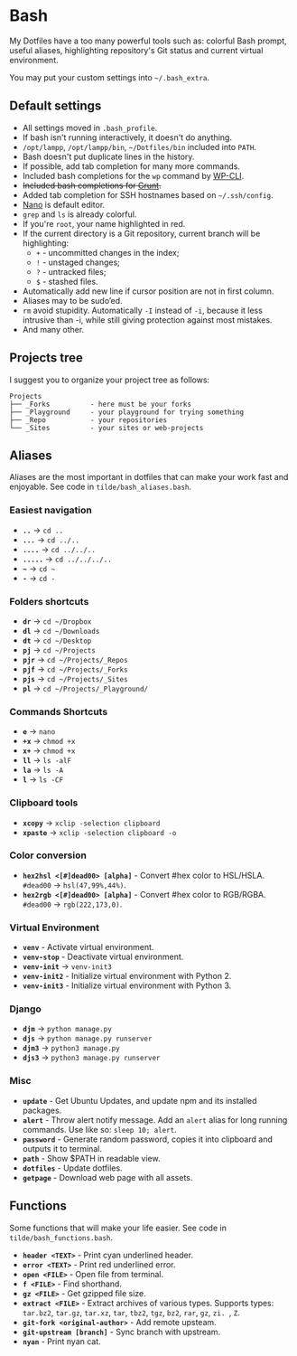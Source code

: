 # Bash

My Dotfiles have a too many powerful tools such as: colorful Bash prompt, useful aliases, highlighting repository's Git status and current virtual environment.

You may put your custom settings into `~/.bash_extra`.

## Default settings

* All settings moved in `.bash_profile`.
* If bash isn't running interactively, it doesn't do anything.
* `/opt/lampp`, `/opt/lampp/bin`, `~/Dotfiles/bin` included into `PATH`.
* Bash doesn't put duplicate lines in the history.
* If possible, add tab completion for many more commands.
* Included bash completions for the `wp` command by [WP-CLI](http://wp-cli.org/).
* ~~Included bash completions for [Grunt](http://gruntjs.com/).~~
* Added tab completion for SSH hostnames based on `~/.ssh/config`.
* [Nano](http://www.nano-editor.org/) is default editor.
* `grep` and `ls` is already colorful.
* If you're `root`, your name highlighted in red.
* If the current directory is a Git repository, current branch will be highlighting:
  * `+` - uncommitted changes in the index;
  * `!` - unstaged changes;
  * `?` - untracked files;
  * `$` - stashed files.
* Аutomatically add new line if cursor position are not in first column.
* Aliases may to be sudo’ed.
* `rm` avoid stupidity. Аutomatically `-I` instead of `-i`, because it less intrusive than -i, while still giving protection against most mistakes.
* And many other.

## Projects tree

I suggest you to organize your project tree as follows:

```
Projects
├── _Forks          - here must be your forks
├── _Playground     - your playground for trying something
├── _Repo           - your repositories
└── _Sites          - your sites or web-projects
```


## Aliases

Aliases are the most important in dotfiles that can make your work fast and enjoyable. See code in `tilde/bash_aliases.bash`.

### Easiest navigation

* **`..`** → `cd ..`
* **`...`** → `cd ../..`
* **`....`** → `cd ../../..`
* **`.....`** → `cd ../../../..`
* **`~`** → `cd ~`
* **`-`** → `cd -`

### Folders shortcuts

* **`dr`** → `cd ~/Dropbox`
* **`dl`** → `cd ~/Downloads`
* **`dt`** → `cd ~/Desktop`
* **`pj`** → `cd ~/Projects`
* **`pjr`** → `cd ~/Projects/_Repos`
* **`pjf`** → `cd ~/Projects/_Forks`
* **`pjs`** → `cd ~/Projects/_Sites`
* **`pl`** → `cd ~/Projects/_Playground/`

### Commands Shortcuts

* **`e`** → `nano`
* **`+x`** → `chmod +x`
* **`x+`** → `chmod +x`
* **`ll`** → `ls -alF`
* **`la`** → `ls -A`
* **`l`** → `ls -CF`

### Clipboard tools

* **`xcopy`** → `xclip -selection clipboard`
* **`xpaste`** → `xclip -selection clipboard -o`

### Color conversion

* **`hex2hsl <[#]dead00> [alpha]`** - Convert #hex color to HSL/HSLA. `#dead00` → `hsl(47,99%,44%)`.
* **`hex2rgb <[#]dead00> [alpha]`** - Convert #hex color to RGB/RGBA. `#dead00` → `rgb(222,173,0)`.

### Virtual Environment

* **`venv`** - Activate virtual environment.
* **`venv-stop`** - Deactivate virtual environment.
* **`venv-init`** → `venv-init3`
* **`venv-init2`** - Initialize virtual environment with Python 2.
* **`venv-init3`** - Initialize virtual environment with Python 3.

### Django
* **`djm`** → `python manage.py`
* **`djs`** → `python manage.py runserver`
* **`djm3`** → `python3 manage.py`
* **`djs3`** → `python3 manage.py runserver`

### Misc

* **`update`** - Get Ubuntu Updates, and update npm and its installed packages.
* **`alert`** - Throw alert notify message. Add an `alert` alias for long running commands. Use like so: `sleep 10; alert`.
* **`password`** - Generate random password, copies it into clipboard and outputs it to terminal.
* **`path`** - Show $PATH in readable view.
* **`dotfiles`** - Update dotfiles.
* **`getpage`** - Download web page with all assets.

## Functions

Some functions that will make your life easier. See code in `tilde/bash_functions.bash`.

* **`header <TEXT>`** - Print cyan underlined header.
* **`error <TEXT>`** - Print red underlined error.
* **`open <FILE>`** - Open file from terminal.
* **`f <FILE>`** - Find shorthand.
* **`gz <FILE>`** - Get gzipped file size.
* **`extract <FILE>`** - Extract archives of various types. Supports types: `tar.bz2`, `tar.gz`, `tar.xz`, `tar`, `tbz2`, `tgz`, `bz2`, `rar`, `gz`, `zi.
`, `Z`.
* **`git-fork <original-author>`** - Add remote upsteam.
* **`git-upstream [branch]`** - Sync branch with upstream.
* **`nyan`** - Print nyan cat.
